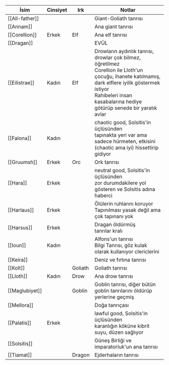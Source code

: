 | İsim | Cinsiyet | Irk | Notlar |  
| --- | --- | --- | --- |  
| [[All-father]] |  |  | Giant-Goliath tanrısı |  
| [[Annam]] |  |  | Ana giant tanrısı |  
| [[Corellion]] | Erkek | Elf | Ana elf tanrısı |  
| [[Dragan]] |  |  | EVÜL |  
| [[Eilistrae]] | Kadın | Elf | Drowların aydınlık tanrısı, drowlar çok bilmez, öğretilmez<br>Corellion ile Lloth'un çocuğu, ihanete katılmamış, dark elflere iyilik göstermek istiyor<br>Rahibeleri insan kasabalarına hediye götürüp senede bir yaratık avlar |  
| [[Falona]] | Kadın |  | chaotic good, Solsitis'in üçlüsünden<br>tapınakta yeri var ama sadece hürmeten, etkisini (chaotic ama iyi) hissettirip gidiyor |  
| [[Gruumsh]] | Erkek | Orc | Ork tanrısı |  
| [[Hara]] | Erkek |  | neutral good, Solsitis'in üçlüsünden<br>zor durumdakilere yol gösteren ve Solsitis adına haberci |  
| [[Harlaus]] | Erkek |  | Ölülerin ruhlarını koruyor<br>Tapınılması yasak değil ama çok tapınanı yok |  
| [[Harsus]] | Erkek |  | Dragan öldürmüş<br>tanrılar kralı |  
| [[Ioun]] | Kadın |  | Alfons'un tanrısı<br>Bilgi Tanrısı, göz kulak olarak kullanıyor clericlerini |  
| [[Keira]] |  |  | Deniz ve fırtına tanrısı |  
| [[Kolt]] |  | Goliath | Goliath tanrısı |  
| [[Lloth]] | Kadın | Drow | Ana drow tanrısı |  
| [[Maglubiyet]] |  | Goblin | Goblin tanrısı, diğer bütün goblin tanrılarını öldürüp yerlerine geçmiş |  
| [[Mellora]] |  |  | Doğa tanrıçası |  
| [[Palatis]] | Erkek |  | lawful good, Solsitis'in üçlüsünden<br>karanlığın köküne kibrit suyu, düzen sağlıyor |  
| [[Solsitis]] |  |  | Güneş Birliği ve imparatorluk'un ana tanrısı |  
| [[Tiamat]] |  | Dragon | Ejderhaların tanrısı |  
